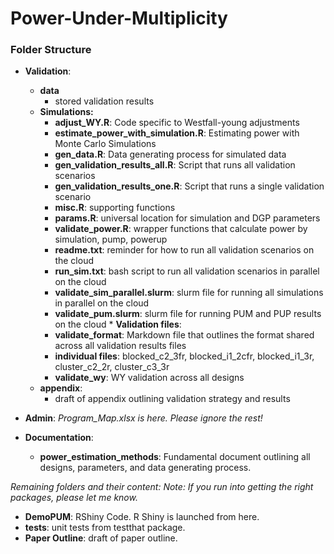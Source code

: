 # Power-Under-Multiplicity


### Folder Structure

* __Validation__: 
     * __data__
          * stored validation results
     * __Simulations:__ 
          * __adjust_WY.R__: Code specific to Westfall-young adjustments
          * __estimate_power_with_simulation.R__: Estimating power with Monte Carlo Simulations
          * __gen_data.R__: Data generating process for simulated data
          * __gen_validation_results_all.R__: Script that runs all validation scenarios
          * __gen_validation_results_one.R__: Script that runs a single validation scenario
          * __misc.R__: supporting functions
          * __params.R__: universal location for simulation and DGP parameters
          * __validate_power.R__: wrapper functions that calculate power by simulation, pump, powerup
          * __readme.txt__: reminder for how to run all validation scenarios on the cloud
          * __run_sim.txt__: bash script to run all validation scenarios in parallel on the cloud
          * __validate_sim_parallel.slurm__: slurm file for running all simulations in parallel on the cloud
          * __validate_pum.slurm__: slurm file for running PUM and PUP results on the cloud
      * __Validation files__:
          * __validate_format__: Markdown file that outlines the format shared across all validation results files
          * __individual files__: blocked_c2_3fr, blocked_i1_2cfr, blocked_i1_3r, cluster_c2_2r, cluster_c3_3r
          * __validate_wy__: WY validation across all designs
     * __appendix__:
          * draft of appendix outlining validation strategy and results

* __Admin__: _Program_Map.xlsx is here. Please ignore the rest!_
* __Documentation__:
     * __power_estimation_methods__: Fundamental document outlining all designs, parameters, and data generating process.

_Remaining folders and their content:_ 
_Note: If you run into getting the right packages, please let me know._ 

* __DemoPUM__: RShiny Code. R Shiny is launched from here.
* __tests__: unit tests from testthat package.
* __Paper Outline__: draft of paper outline.
